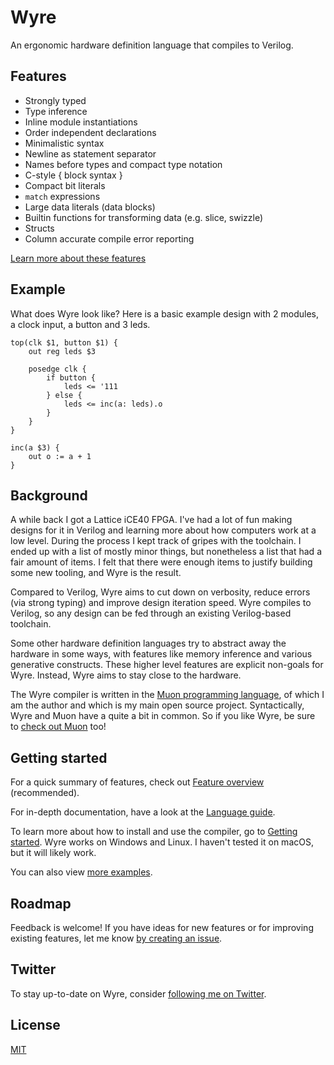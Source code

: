 # Wyre

An ergonomic hardware definition language that compiles to Verilog.

## Features

* Strongly typed
* Type inference
* Inline module instantiations
* Order independent declarations
* Minimalistic syntax
* Newline as statement separator
* Names before types and compact type notation
* C-style { block syntax }
* Compact bit literals
* `match` expressions
* Large data literals (data blocks)
* Builtin functions for transforming data (e.g. slice, swizzle)
* Structs
* Column accurate compile error reporting

[Learn more about these features](docs/feature_overview.md)

## Example

What does Wyre look like? Here is a basic example design with 2 modules, a clock input, a button and 3 leds.

	top(clk $1, button $1) {
		out reg leds $3

		posedge clk {
			if button {
				leds <= '111
			} else {
				leds <= inc(a: leds).o
			}
		}
	}

	inc(a $3) {
		out o := a + 1
	}

## Background

A while back I got a Lattice iCE40 FPGA. I've had a lot of fun making designs for it in Verilog and learning more about how computers work at a low level. During the process I kept track of gripes with the toolchain. I ended up with a list of mostly minor things, but nonetheless a list that had a fair amount of items. I felt that there were enough items to justify building some new tooling, and Wyre is the result.

Compared to Verilog, Wyre aims to cut down on verbosity, reduce errors (via strong typing) and improve design iteration speed. Wyre compiles to Verilog, so any design can be fed through an existing Verilog-based toolchain.

Some other hardware definition languages try to abstract away the hardware in some ways, with features like memory inference and various generative constructs. These higher level features are explicit non-goals for Wyre. Instead, Wyre aims to stay close to the hardware.

The Wyre compiler is written in the [Muon programming language](https://github.com/nickmqb/muon), of which I am the author and which is my main open source project. Syntactically, Wyre and Muon have a quite a bit in common. So if you like Wyre, be sure to [check out Muon](https://github.com/nickmqb/muon) too!

## Getting started

For a quick summary of features, check out [Feature overview](docs/feature_overview.md) (recommended).

For in-depth documentation, have a look at the [Language guide](docs/language_guide.md).

To learn more about how to install and use the compiler, go to [Getting started](docs/getting_started.md). Wyre works on Windows and Linux. I haven't tested it on macOS, but it will likely work.

You can also view [more examples](examples).

## Roadmap

Feedback is welcome! If you have ideas for new features or for improving existing features, let me know [by creating an issue](https://github.com/nickmqb/wyre/issues).

## Twitter

To stay up-to-date on Wyre, consider [following me on Twitter](https://twitter.com/nickmqb).

## License

[MIT](LICENSE)
